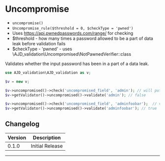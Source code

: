# Uncompromise

- `uncompromise()`
- `Uncompromise_rule($threshold = 0, $checkType = 'pwned')`
- Uses https://api.pwnedpasswords.com/range/ for checking
- $threshold - how many times a password allowed to be a part of data leak before validation fails
- $checkType - 'pwned' - uses \AJD_validation\Uncompromised\NotPawnedVerifier::class

Validates whether the input password has been in a part of a data leak.

```php
use AJD_validation\AJD_validation as v;

$v = new v;

$v->uncompromised()->check('uncompromised_field', 'admin'); // will put error in error bag
$v->getValidator()->uncompromised()->validate('admin'); // false

$v->uncompromised()->check('uncompromised_field', 'adminfoobar');  // validation passes
$v->getValidator()->uncompromised()->validate('adminfoobar'); // true

```

## Changelog

Version | Description
--------|-------------
  0.1.0 | Initial Release

***
